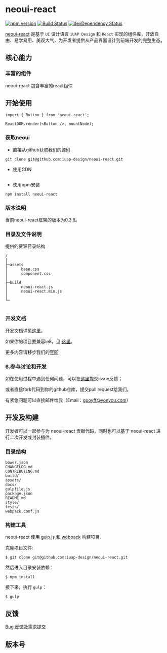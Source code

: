# neoui-react


[![npm version](https://img.shields.io/npm/v/iuap-design.svg)](https://www.npmjs.com/package/iuap-design)
[![Build Status](https://img.shields.io/travis/iuap-design/neoui-react/master.svg)](https://travis-ci.org/iuap-design/neoui)
[![devDependency Status](https://img.shields.io/david/dev/iuap-design/neoui-react.svg)](https://david-dm.org/iuap-design/neoui-react#info=devDependencies)

[neoui-react](http://design.yyuap.com/) 是基于 `UI` 设计语言 `iUAP Design` 和 `React` 实现的组件库，开放自由、易学易用、美观大气，为开发者提供从产品界面设计到前端开发的完整生态。

## 核心能力

### 丰富的组件

neoui-react 包含丰富的react组件

## 开始使用
```
import { Button } from 'neoui-react';

ReactDOM.render(<Button />, mountNode);

```


### 获取neoui

- 直接从github获取我们的源码
```
git clone git@github.com:iuap-design/neoui-react.git
```

- 使用CDN
```
```
- 使用npm安装

```
npm install neoui-react
```


### 版本说明

当前neoui-react框架的版本为0.3.6。


### 目录及文件说明

提供的资源目录结构
```
/
│
├─assets
│      base.css
│      component.css
│
├─build
│      neoui-react.js
│      neoui-react.min.js
│
└─


```

### 开发文档

开发文档详见[这里](https://github.com/iuap-design/neoui-react/docs)。

如果你的项目要兼容ie8，见 [这里](https://github.com/iuap-design/neoui-react/docs/react-ie8.md)。

更多内容请移步我们的[官网](http://design.yyuap.com/)

### 6.参与讨论和开发

如在使用过程中遇到任何问题，可以在[这里](https://github.com/iuap-design/neoui-react/issues)提交issue反馈；

或者直接fork代码到你的github仓库，提交pull request给我们。

有紧急问题可以直接邮件给我（Email：guoyff@yonyou.com）


## 开发及构建

开发者可以一起参与为 neoui-react 贡献代码，同时也可以基于 neoui-react 进行二次开发或封装插件。

### 目录结构

```
bower.json
CHANGELOG.md
CONTRIBUTING.md
build/
assets/
docs/
gulpfile.js
package.json
README.md
style/
tests/
webpack.conf.js
```

### 构建工具

neoui-react 使用 [gulp.js](http://gulpjs.com/) 和 [webpack](https://webpack.github.io/)  构建项目。

克隆项目文件:

```
$ git clone git@github.com:iuap-design/neoui-react.git
```

然后进入目录安装依赖：

```
$ npm install
```

接下来，执行 `gulp`：

```
$ gulp
```


## 反馈

[Bug 反馈及需求提交](CONTRIBUTING.md)

## 版本号
